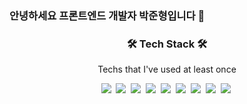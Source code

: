 ### 안녕하세요 프론트엔드 개발자 박준형입니다 👋
<h3 align="center">🛠 Tech Stack 🛠</h3>

<p align="center"> Techs that I've used at least once </p>

<p align="center">
  <img src="https://img.shields.io/badge/JavaScript-F7DF1E?style=flat-square&logo=JavaScript&logoColor=white" />&nbsp
  <img src="https://img.shields.io/badge/TypeScript-3178C6?style=flat-square&logo=JavaScript&logoColor=white" />&nbsp
  <img src="https://img.shields.io/badge/React-61DAFB?style=flat-square&logo=React&logoColor=white" />&nbsp
  <img src="https://img.shields.io/badge/React Router-CA4245?style=flat-square&logo=React Router&logoColor=white" />&nbsp
  <img src="https://img.shields.io/badge/PostCss-DD3A0A?style=flat-square&logo=PostCss&logoColor=white" />&nbsp
  <img src="https://img.shields.io/badge/Sass-CC6699?style=flat-square&logo=Sass&logoColor=white" />&nbsp
  <img src="https://img.shields.io/badge/Firebase-FFCA28?style=flat-square&logo=Firebase&logoColor=white" />&nbsp 
  <img src="https://img.shields.io/badge/Postman-FF6C37?style=flat-square&logo=Firebase&logoColor=white" />&nbsp 
  <img src="https://img.shields.io/badge/Adobe XD-FF61F6?style=flat-square&logo=Firebase&logoColor=white" />&nbsp 
</p>

<!--
**hursh7/hursh7** is a ✨ _special_ ✨ repository because its `README.md` (this file) appears on your GitHub profile.

Here are some ideas to get you started:

- 🔭 I’m currently working on ...
- 🌱 I’m currently learning ...
- 👯 I’m looking to collaborate on ...
- 🤔 I’m looking for help with ...
- 💬 Ask me about ...
- 📫 How to reach me: ...
- 😄 Pronouns: ...
- ⚡ Fun fact: ...
-->
